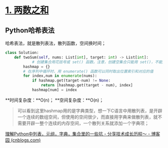 # [1. 两数之和](https://leetcode-cn.com/problems/two-sum/)



## Python哈希表法

哈希表法，就是散列表法，散列函数，空间换时间；

```python
class Solution:
    def twoSum(self, nums: List[int], target: int) -> List[int]:
     		# 创建集合用花括号或 set() 函数。注意，创建空集合只能用 set()，不能用 {}，{} 创建的是空字典
        hashmap = {} 
        # 在序列中循环时，用 enumerate() 函数可以同时取出位置索引和对应的值
        for index,num in enumerate(nums):
            if hashmap.get(target-num) != None:
                return [hashmap.get(target - num), index]
            hashmap[num] = index
```

**时间复杂度：**O(n)；
**空间复杂度：**O(n)；

> 可以看到这里hashmap用的是字典类型，想一下C语言中用散列表，是开辟一个连续的数组空间，但使用的空间很少，而直接用字典来做散列表，就不需要开辟一整个连续的内存空间，一个散列关系就添加一个字典项；

[理解Python中列表，元组，字典，集合里的一些坑 - 分享技术成长历程～ - 博客园 (cnblogs.com)](https://www.cnblogs.com/kphang/p/16166588.html)

